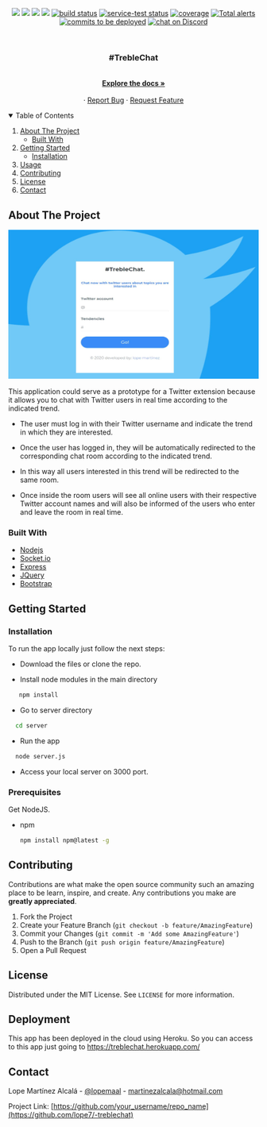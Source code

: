 <p align="center">
    <a href="https://github.com/badges/shields/graphs/contributors" alt="Contributors">
        <img src="https://img.shields.io/github/contributors/badges/shields" /></a>
    <a href="#backers" alt="Backers on Open Collective">
        <img src="https://img.shields.io/opencollective/backers/shields" /></a>
    <a href="#sponsors" alt="Sponsors on Open Collective">
        <img src="https://img.shields.io/opencollective/sponsors/shields" /></a>
    <a href="https://github.com/badges/shields/pulse" alt="Activity">
        <img src="https://img.shields.io/github/commit-activity/m/badges/shields" /></a>
    <a href="https://circleci.com/gh/badges/shields/tree/master">
        <img src="https://img.shields.io/circleci/project/github/badges/shields/master" alt="build status"></a>
    <a href="https://circleci.com/gh/badges/daily-tests">
        <img src="https://img.shields.io/circleci/project/github/badges/daily-tests?label=service%20tests"
            alt="service-test status"></a>
    <a href="https://coveralls.io/github/badges/shields">
        <img src="https://img.shields.io/coveralls/github/badges/shields"
            alt="coverage"></a>
    <a href="https://lgtm.com/projects/g/badges/shields/alerts/">
        <img src="https://img.shields.io/lgtm/alerts/g/badges/shields"
            alt="Total alerts"/></a>
    <a href="https://github.com/badges/shields/compare/gh-pages...master">
        <img src="https://img.shields.io/github/commits-since/badges/shields/gh-pages?label=commits%20to%20be%20deployed"
            alt="commits to be deployed"></a>
    <a href="https://discord.gg/HjJCwm5">
        <img src="https://img.shields.io/discord/308323056592486420?logo=discord"
            alt="chat on Discord"></a>
</p>
<!-- PROJECT LOGO -->
<br />
<div align="center">
  <a href="https://github.com/othneildrew/Best-README-Template">

  </a>

  <h3 align="center">#TrebleChat</h3>

  <p align="center">
    <br />
    <a href="https://github.com/othneildrew/Best-README-Template"><strong>Explore the docs »</strong></a>
    <br />
    <br /> ·
    <a href="https://github.com/othneildrew/Best-README-Template/issues">Report Bug</a>
    ·
    <a href="https://github.com/othneildrew/Best-README-Template/issues">Request Feature</a>
  </p>
</div>



<!-- TABLE OF CONTENTS -->
<details open="open">
  <summary>Table of Contents</summary>
  <ol>
    <li>
      <a href="#about-the-project">About The Project</a>
      <ul>
        <li><a href="#built-with">Built With</a></li>
      </ul>
    </li>
    <li>
      <a href="#getting-started">Getting Started</a>
      <ul>
        <li><a href="#installation">Installation</a></li>
      </ul>
    </li>
    <li><a href="#usage">Usage</a></li>
    <li><a href="#contributing">Contributing</a></li>
    <li><a href="#license">License</a></li>
    <li><a href="#contact">Contact</a></li>
  </ol>
</details>



<!-- ABOUT THE PROJECT -->
## About The Project
<div align="center">
 <img src="images/screenshot2.png" alt="Logo" width="550" height="300">
  </div>
  
This application could serve as a prototype for a Twitter extension because it allows you to chat with Twitter users in real time according to the indicated trend.

* The user must log in with their Twitter username and indicate the trend in which they are interested.

* Once the user has logged in, they will be automatically redirected to the corresponding chat room according to the indicated trend.

* In this way  all users interested in this trend will be redirected to the same room.

* Once inside the room users will see all online users with their respective Twitter account names and will also be informed of the users who enter and leave the room in real     time.

### Built With

* [Nodejs](https://nodejs.org/es/)
* [Socket.io](https://socket.io/)
* [Express](https://expressjs.com/)
* [JQuery](https://jquery.com)
* [Bootstrap](https://getbootstrap.com)



<!-- GETTING STARTED -->
## Getting Started

### Installation

To run the app locally just follow the next steps:

* Download the files or clone the repo.

* Install node modules in the main directory 
```sh
   npm install
   ```
* Go to server directory
 ```sh
   cd server
   ```
* Run the app 
 ```sh
   node server.js
   ```
* Access your local server on 3000 port.

### Prerequisites

Get NodeJS.

* npm
  ```sh
  npm install npm@latest -g
  ```

<!-- CONTRIBUTING -->
## Contributing

Contributions are what make the open source community such an amazing place to be learn, inspire, and create. Any contributions you make are **greatly appreciated**.

1. Fork the Project
2. Create your Feature Branch (`git checkout -b feature/AmazingFeature`)
3. Commit your Changes (`git commit -m 'Add some AmazingFeature'`)
4. Push to the Branch (`git push origin feature/AmazingFeature`)
5. Open a Pull Request



<!-- LICENSE -->
## License

Distributed under the MIT License. See `LICENSE` for more information.

## Deployment

This app has been deployed in the cloud using Heroku.
So you can access to this app just going to https://treblechat.herokuapp.com/

<!-- CONTACT -->
## Contact

Lope Martínez Alcalá - [@lopemaal](https://twitter.com/lopemaal) - martinezalcala@hotmail.com

Project Link: [https://github.com/your_username/repo_name](https://github.com/lope7/-treblechat)


